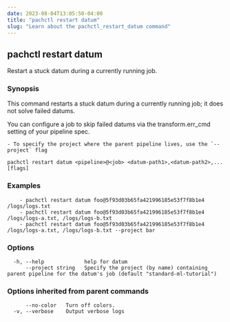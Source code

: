 ```yaml
---
date: 2023-08-04T13:05:50-04:00
title: "pachctl restart datum"
slug: "Learn about the pachctl_restart_datum command"
---
```


## pachctl restart datum

Restart a stuck datum during a currently running job.

### Synopsis

This command restarts a stuck datum during a currently running job; it does not solve failed datums. 
 
You can configure a job to skip failed datums via the transform.err_cmd setting of your pipeline spec. 
 
	- To specify the project where the parent pipeline lives, use the `--project` flag 


```
pachctl restart datum <pipeline>@<job> <datum-path1>,<datum-path2>,... [flags]
```

### Examples

```
	- pachctl restart datum foo@5f93d03b65fa421996185e53f7f8b1e4 /logs/logs.txt 
	- pachctl restart datum foo@5f93d03b65fa421996185e53f7f8b1e4 /logs/logs-a.txt, /logs/logs-b.txt 
	- pachctl restart datum foo@5f93d03b65fa421996185e53f7f8b1e4 /logs/logs-a.txt, /logs/logs-b.txt --project bar 
```

### Options

```
  -h, --help             help for datum
      --project string   Specify the project (by name) containing parent pipeline for the datum's job (default "standard-ml-tutorial")
```

### Options inherited from parent commands

```
      --no-color   Turn off colors.
  -v, --verbose    Output verbose logs
```

